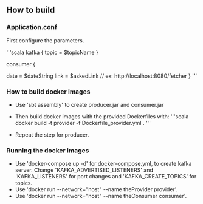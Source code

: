 ## How to build

### Application.conf

First configure the parameters.

'''scala
kafka {
  topic = $topicName
}

consumer {

  date = $dateString
  link = $askedLink // ex: http://localhost:8080/fetcher
}
'''

### How to build docker images

- Use 'sbt assembly' to create producer.jar and consumer.jar
- Then build docker images with the provided Dockerfiles with:
'''scala
docker build -t provider -f Dockerfile_provider.yml .
'''

- Repeat the step for producer.

### Running the docker images

- Use 'docker-compose up -d' for docker-compose.yml, to create kafka server. Change 'KAFKA_ADVERTISED_LISTENERS' and 'KAFKA_LISTENERS' for port changes and 'KAFKA_CREATE_TOPICS' for topics.
- Use 'docker run --network="host" --name theProvider provider'.
- Use 'docker run --network="host" --name theConsumer consumer'.
